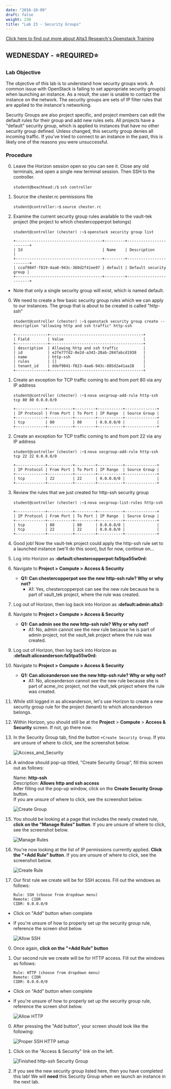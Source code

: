 ```yaml
---
date: "2016-10-09"
draft: false
weight: 230
title: "Lab 23 - Security Groups"
---
```

[Click here to find out more about Alta3 Research's Openstack Training](https://alta3.com/courses/openstack)

## WEDNESDAY - &#x2B50;REQUIRED&#x2B50;

### Lab Objective

The objective of this lab is to understand how security groups work. A common issue with OpenStack is failing to set appropriate security group(s) when launching an instance. As a result, the user is unable to contact the instance on the network. The security groups are sets of IP filter rules that are applied to the instance's networking.

Security Groups are also project specific, and project members can edit the default rules for their group and add new rules sets. All projects have a "default" security group, which is applied to instances that have no other security group defined. Unless changed, this security group denies all incoming traffic. If you've tried to connect to an instance in the past, this is likely one of the reasons you were unsuccessful.

### Procedure

0. Leave the Horizon session open so you can see it. Close any old terminals, and open a single new terminal session. Then SSH to the controller.

    `student@beachhead:/$` `ssh controller`
    
0. Source the chester.rc permissions file

    `student@controller:~$` `source chester.rc`
    
0. Examine the current security group rules available to the vault-tek project (the project to which chestercopperpot belongs)

     `student@controller (chester) :~$` `openstack security group list`

    ```
    +--------------------------------------+---------+------------------------+
    | Id                                   | Name    | Description            |
    +--------------------------------------+---------+------------------------+
    | ccaf984f-f819-4aa6-943c-360d2f41ee97 | default | Default security group |
    +--------------------------------------+---------+------------------------+
    ```

 * Note that only a single security group will exist, which is named default.

0. We need to create a few basic security group rules which we can apply to our instances. The group that is about to be created is called "http-ssh"

    `student@controller (chester) :~$`  `openstack security group create --description "allowing http and ssh traffic" http-ssh`


    ```
    +--------------+-----------------------------------------+
    | Field        | Value                                   |
    +--------------+-----------------------------------------+
    | description  | Allowing http and ssh traffic           |
    | id           | e2fe77fd2-8e2d-a343-28ab-2847abcd1938   |
    | name         | http-ssh                                |
    | rules        | []                                      |
    | tenant_id    | ddef9841-f823-4aa6-943c-885d2a41aa18    |
    +--------------+-----------------------------------------+
    ```
	
0. Create an exception for TCP traffic coming to and from port 80 via any IP address

    `student@controller (chester) :~$` `nova secgroup-add-rule http-ssh tcp 80 80 0.0.0.0/0`

    ```
    +-------------+-----------+---------+-----------+--------------+
    | IP Protocol | From Port | To Port | IP Range  | Source Group |
    +-------------+-----------+---------+-----------+--------------+
    | tcp         | 80        | 80      | 0.0.0.0/0 |              |
    +-------------+-----------+---------+-----------+--------------+
    ```

0. Create an exception for TCP traffic coming to and from port 22 via any IP address

    `student@controller (chester) :~$` `nova secgroup-add-rule http-ssh tcp 22 22 0.0.0.0/0`

    ```
    +-------------+-----------+---------+-----------+--------------+
    | IP Protocol | From Port | To Port | IP Range  | Source Group |
    +-------------+-----------+---------+-----------+--------------+
    | tcp         | 22        | 22      | 0.0.0.0/0 |              |
    +-------------+-----------+---------+-----------+--------------+
    ```
	
0. Review the rules that we just created for http-ssh security group

    `student@controller (chester) :~$` `nova secgroup-list-rules http-ssh`

    ```
    +-------------+-----------+---------+-----------+--------------+
    | IP Protocol | From Port | To Port | IP Range  | Source Group |
    +-------------+-----------+---------+-----------+--------------+
    | tcp         | 80        | 80      | 0.0.0.0/0 |              |
    | tcp         | 22        | 22      | 0.0.0.0/0 |              |
    +-------------+-----------+---------+-----------+--------------+
    ```

0. Good job! Now the vault-tek project could apply the http-ssh rule set to a launched instance (we'll do this soon), but for now, continue on...

0. Log into Horizon as **:default:chestercopperpot:fa5tpa55w0rd:**

0. Navigate to **Project > Compute > Access & Security**

    - **Q1: Can chestercopperpot see the new http-ssh rule? Why or why not?**
      - A1: Yes, chestercopperpot can see the new rule because he is part of vault_tek project, where the rule was created.
 
0. Log out of Horizon, then log back into Horizon as **:default:admin:alta3:**

0. Navigate to **Project > Compute > Access & Security**

    - **Q1: Can admin see the new http-ssh rule? Why or why not?**
      - A1: No, admin cannot see the new rule because he is part of admin project, not the vault_tek project where the rule was created.

0. Log out of Horizon, then log back into Horizon as **:default:aliceanderson:fa5tpa55w0rd:**

0. Navigate to **Project > Compute > Access & Security**

    - **Q1: Can aliceanderson see the new http-ssh rule? Why or why not?**
      - A1: No, aliceanderson cannot see the new rule because she is part of acme_inc project, not the vault_tek project where the rule was created.
 
0. While still logged in as aliceanderson, let's use Horizon to create a new security group rule for the project (tenant) to which aliceanderson belongs.

0. Within Horizon, you should still be at the **Project** > **Compute** > **Access & Security** screen. If not, go there now.

0. In the Security Group tab, find the button `+Create Security Group`. If you are unsure of where to click, see the screenshot below.

    ![Access_and_Security](https://alta3.com/static/images/alta3_lab_horizon_access_and_security.png)
	
0. A window should pop-up titled, "Create Security Group", fill this screen out as follows:

    >
    Name: **http-ssh**  
    Description: **Allows http and ssh access**  
    After filling out the pop-up window, click on the **Create Security Group** button.  
    If you are unsure of where to click, see the screenshot below.  

    ![Create Group](https://alta3.com/static/images/alta3_lab_horizon_create_security_group.png)
	
0. You should be looking at a page that includes the newly created rule, **click on the "Manage Rules" button**. If you are unsure of where to click, see the screenshot below.

    ![Manage Rules](https://alta3.com/static/images/alta3_lab_horizon_http_ssh.png)

0. You're now looking at the list of IP permissions currently applied. **Click the "+Add Rule" button**. If you are unsure of where to click, see the screenshot below.

    ![Create Rule](https://alta3.com/static/images/alta3_lab_horizon_create_ssh_role.png)

0. Our first rule we create will be for SSH access. Fill out the windows as follows:

    ```
    Rule: SSH (choose from dropdown menu)
    Remote: CIDR
    CIDR: 0.0.0.0/0
    ```

 * Click on "Add" button when complete
 
 * If you're unsure of how to properly set up the security group rule, reference the screen shot below.

    ![Allow SSH](https://alta3.com/static/images/alta3_lab_horizon_allow_ssh_access.png)

0. Once again, **click on the "+Add Rule" button**

0. Our second rule we create will be for HTTP access. Fill out the windows as follows:

    ```
    Rule: HTTP (choose from dropdown menu)
    Remote: CIDR
    CIDR: 0.0.0.0/0
    ```

 * Click on "Add" button when complete
 
 * If you're unsure of how to properly set up the security group rule, reference the screen shot below.

    ![Allow HTTP](https://alta3.com/static/images/alta3_lab_horizon_allow_http_access.png)

0. After pressing the "Add button", your screen should look like the following:

    ![Proper SSH HTTP setup](https://alta3.com/static/images/alta3_lab_horizon_http_ssh_setup.png)

0. Click on the "Access & Security" link on the left.

    ![Finished http-ssh Security Group](https://alta3.com/static/images/alta3_lab_horizon_finished_labs.png)

0. If you see the new security group listed here, then you have completed this lab! We will **need** this Security Group when we launch an instance in the next lab. 
